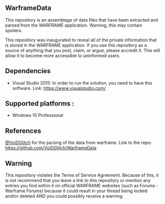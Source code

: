 ## WarframeData
This repository is an assemblage of data files that have been extracted and parsed from the WARFRAME application. Warning, this may contain spoilers.

This repository was inaugurated to reveal all of the private information that is stored in the WARFRAME application. If you use this repository as a source of anything that you post, claim, or argue, please accredit it. This will allow it to become more accessible to uninformed users.

## Dependencies

- Visual Studio 2015: In order to run the solution, you need to have this software. Link: https://www.visualstudio.com/

## Supported platforms :
- Windows 10 Professional

## References

[@VoiDGlitch](https://github.com/VoiDGlitch) for the parsing of the data from warframe. Link to the repo: https://github.com/VoiDGlitch/WarframeData


## Warning
This repository violates the Terms of Service Agreement. Because of this, it is not recommend that you leave a link to this repository
or mention any entries you find within it on official WARFRAME websites (such as Forums - Warframe Forums) because it could result
in your thread being locked and/or deleted AND you could possibly receive a warning.

